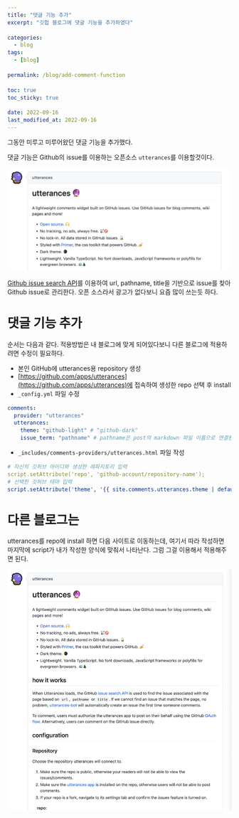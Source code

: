 ```yaml
---
title: "댓글 기능 추가"
excerpt: "깃헙 블로그에 댓글 기능을 추가하였다"

categories:
  - blog
tags:
  - [blog]

permalink: /blog/add-comment-function

toc: true
toc_sticky: true

date: 2022-09-16
last_modified_at: 2022-09-16
---
```




그동안 미루고 미루어왔던 댓글 기능을 추가했다.

댓글 기능은 Github의 issue를 이용하는 오픈소스 `utterances`를 이용할것이다.

![](../../assets/images/posts_img/Blog/2022-09-16-blog.png)

[Github issue search API](https://docs.github.com/en/rest/search#search-issues)를 이용하여 url, pathname, title을 기반으로 issue를 찾아 Github issue로 관리한다. 오픈 소스라서 광고가 없다보니 요즘 많이 쓰는듯 하다.

# 댓글 기능 추가

순서는 다음과 같다. 적용방법은 내 블로그에 맞게 되어있다보니 다른 블로그에 적용하려면 수정이 필요하다.

- 본인 GitHub에 utterances용 repository 생성
- [https://github.com/apps/utterances](https://github.com/apps/utterances)에 접속하여 생성한 repo 선택 후 install
- `_config.yml` 파일 수정

```yml
comments:
  provider: "utterances"
  utterances:
    theme: "github-light" # "github-dark"
    issue_term: "pathname" # pathname은 post의 markdown 파일 이름으로 연결된다.
```

- `_includes/comments-providers/utterances.html` 파일 작성 

```yml
# 자신의 깃허브 아이디와 생성한 레파지토리 입력
script.setAttribute('repo', 'github-account/repository-name');
# 선택한 깃허브 테마 입력
script.setAttribute('theme', '{{ site.comments.utterances.theme | default: "github-light" }}');
```

# 다른 블로그는
utterances를 repo에 install 하면 다음 사이트로 이동하는데, 여기서 따라 작성하면 마지막에 script가 내가 작성한 양식에 맞춰서 나타난다. 그럼 그걸 이용해서 적용해주면 된다.

![](../../assets/images/posts_img/Blog/2022-09-16-blog2.png)